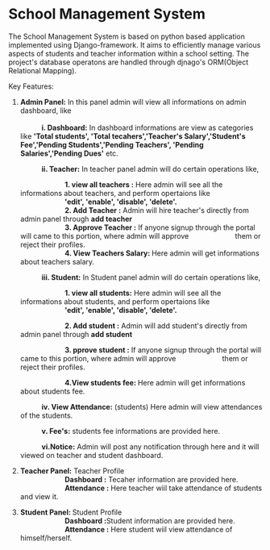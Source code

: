 # School Management System

The School Management System is based on python based application implemented using Django-framework. 
It aims to efficiently manage various aspects of students and teacher information within a school setting.
The project's database operatons are handled through djnago's ORM(Object Relational Mapping).

Key Features:
1. <b>Admin Panel:</b> In this panel admin will view all informations on admin dashboard, like <br><br>
   &emsp;&emsp;&emsp;<b>i. Dashboard:</b> In dashboard informations are view as categories like <b>'Total students', 'Total tecahers','Teacher's Salary','Student's Fee','Pending Students','Pending Teachers',
       'Pending Salaries','Pending Dues'</b> etc.<br>
       
   &emsp;&emsp;&emsp;<b>ii. Teacher:</b> In teacher panel admin will do certain operations like, <br>
   
   &emsp;&emsp;&emsp;&emsp;&emsp;&emsp; <b>1. view all teachers :</b> Here admin will see all the informations about teachers, and perform opertaions like<br>
   &emsp;&emsp;&emsp;&emsp;&emsp;&emsp; <b>'edit', 'enable', 'disable', 'delete'.</b><br>
   &emsp;&emsp;&emsp;&emsp;&emsp;&emsp; <b>2. Add Teacher :</b> Admin will hire teacher's directly from admin panel through <b>add teacher</b><br>
   &emsp;&emsp;&emsp;&emsp;&emsp;&emsp; <b>3. Approve Teacher :</b> If anyone signup through the portal will came to this portion, where admin will approve
   &emsp;&emsp;&emsp;&emsp;&emsp;&emsp; them or reject their profiles.<br>
   &emsp;&emsp;&emsp;&emsp;&emsp;&emsp; <b>4. View Teachers Salary: </b> Here admin will get informations about teachers salary.<br>
   
   &emsp;&emsp;&emsp;<b>iii. Student:</b> In Student panel admin will do certain operations like, <br>
   
   &emsp;&emsp;&emsp;&emsp;&emsp;&emsp; <b>1. view all students:</b> Here admin will see all the informations about students, and perform opertaions like<br>
   &emsp;&emsp;&emsp;&emsp;&emsp;&emsp; <b>'edit', 'enable', 'disable', 'delete'.</b><br>
   
   &emsp;&emsp;&emsp;&emsp;&emsp;&emsp; <b>2. Add student :</b> Admin will add student's directly from admin panel through <b>add student</b><br>
   
   &emsp;&emsp;&emsp;&emsp;&emsp;&emsp; <b>3. pprove student :</b> If anyone signup through the portal will came to this portion, where admin will approve
   &emsp;&emsp;&emsp;&emsp;&emsp;&emsp; them or reject their profiles.<br>
   
   &emsp;&emsp;&emsp;&emsp;&emsp;&emsp; <b>4.View students fee: </b> Here admin will get informations about students fee.<br>
   
   &emsp;&emsp;&emsp;<b>iv. View Attendance:</b> (students) Here admin will view attendances of the students.<br>
   
   &emsp;&emsp;&emsp;<b>v. Fee's:</b> students fee informations are provided here.<br>
   
   &emsp;&emsp;&emsp;<b>vi.Notice:</b> Admin will post any notification through here and it will viewed on teacher and student dashboard. <br>
   
2. <b>Teacher Panel:</b> Teacher Profile <br>
&emsp;&emsp;&emsp;&emsp;&emsp;&emsp; <b>Dashboard :</b> Tecaher information are provided here.<br>
&emsp;&emsp;&emsp;&emsp;&emsp;&emsp; <b>Attendance :</b> Here teacher wiil take attendance of students and view it. <br>

3. <b>Student Panel: </b>Student Profile <br>
&emsp;&emsp;&emsp;&emsp;&emsp;&emsp; <b>Dashboard :</b>Student information are provided here.<br>
&emsp;&emsp;&emsp;&emsp;&emsp;&emsp; <b>Attendance :</b> Here student wiil view attendance of himself/herself. <br>
